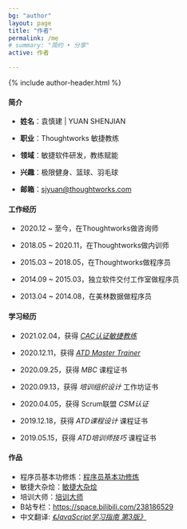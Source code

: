 ```yaml
---
bg: "author"
layout: page
title: "作者"
permalink: /me
# summary: "简约 • 分享"
active: 作者

---
```


{% include author-header.html %}

#### 简介

- **姓名**：袁慎建 \| YUAN SHENJIAN

- **职业**：Thoughtworks 敏捷教练

- **领域**：敏捷软件研发，教练赋能

- **兴趣**：极限健身、篮球、羽毛球

- **邮箱**：sjyuan@thoughtworks.com


#### 工作经历

- 2020.12 ~ 至今，在Thoughtworks做咨询师

- 2018.05 ~ 2020.11，在Thoughtworks做内训师

- 2015.03 ~ 2018.05，在Thoughtworks做程序员

- 2014.09 ~ 2015.03，独立软件交付工作室做程序员

- 2013.04 ~ 2014.08，在美林数据做程序员

#### 学习经历

- 2021.02.04，获得 *[CAC认证敏捷教练](https://cac-file.thoughtworks.cn/ac51460963521766a099.png)*

- 2020.12.11，获得 *[ATD Master Trainer](https://www.youracclaim.com/badges/6de72773-adbd-4c63-a1d7-5a8de6c0e00f)*

- 2020.09.25，获得 *MBC* 课程证书

- 2020.09.13，获得 *培训组织设计* 工作坊证书

- 2020.04.05，获得 Scrum联盟 *CSM认证*

- 2019.12.18，获得 *ATD课程设计* 课程证书

- 2019.05.15，获得 *ATD培训师技巧* 课程证书

#### 作品

- 程序员基本功修炼：[程序员基本功修炼](https://www.yuque.com/yuanshenjian/clean-coder)
- 敏捷大杂烩：[敏捷大杂烩](https://www.yuque.com/lean-agile)
- 培训大师：[培训大师](https://www.yuque.com/yuanshenjian/training-master)
- B站专栏：<https://space.bilibili.com/238186529>
- 中文翻译: *[《JavaScript学习指南 第3版》](https://item.jd.com/12123997.html)*
